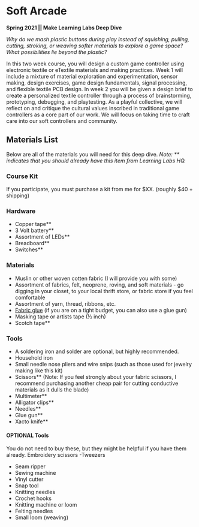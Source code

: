 # Soft Arcade

**Spring 2021 ||  Make Learning Labs Deep Dive**

*Why do we mash plastic buttons during play instead of squishing, pulling, cutting, stroking, or weaving softer materials to explore a game space? What possibilities lie beyond the plastic?* 

In this two week course, you will design a custom game controller using electronic textile or eTextile materials and making practices. Week 1 will include a mixture of material exploration and experimentation, sensor making, design exercises, game design fundamentals, signal processing, and flexible textile PCB design. In week 2 you will be given a design brief to create a personalized textile controller through a process of brainstorming, prototyping, debugging, and playtesting. As a playful collective, we will reflect on and critique the cultural values inscribed in traditional game controllers as a core part of our work. We will focus on taking time to craft care into our soft controllers and community. 

## Materials List
Below are all of the materials you will need for this deep dive. 
*Note: ** indicates that you should already have this item from Learning Labs HQ.*

### Course Kit
If you participate, you must purchase a kit from me for $XX. (roughly $40 + shipping)

### Hardware
- Copper tape** 
- 3 Volt battery**
- Assortment of LEDs**
- Breadboard**
- Switches**

### Materials
- Muslin or other woven cotten fabric (I will provide you with some)
- Assortment of fabrics, felt, neoprene, roving, and soft materials - go digging in your closet, to your local thrift store, or fabric store if you feel comfortable
- Assortment of yarn, thread, ribbons, etc.
- [Fabric glue](https://www.amazon.com/Aleenes-15592-FLEXABLE-Stretchable-Multicolor/dp/B003W0HBLQ/ref=sr_1_34?dchild=1&keywords=fabric+glue&qid=1614458417&sr=8-34) (if you are on a tight budget, you can also use a glue gun)
- Masking tape or artists tape (½ inch)
- Scotch tape**

### Tools
- A soldering iron and solder are optional, but highly recommended.
- Household iron 
- Small needle nose pliers and wire snips (such as those used for jewelry making like this kit)
- Scissors** (Note: If you feel strongly about your fabric scissors, I recommend purchasing another cheap pair for cutting conductive materials as it dulls the blade)
- Multimeter**
- Alligator clips**
- Needles**
- Glue gun**
- Xacto knife**

#### OPTIONAL Tools
You do not need to buy these, but they might be helpful if you have them already.
Embroidery scissors
-Tweezers 
- Seam ripper 
- Sewing machine
- Vinyl cutter
- Snap tool
- Knitting needles
- Crochet hooks
- Knitting machine or loom
- Felting needles
- Small loom (weaving)
